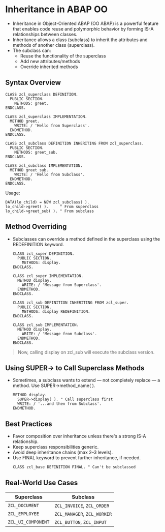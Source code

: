 # Inheritance in ABAP OO
- Inheritance in Object-Oriented ABAP (OO ABAP) is a powerful feature that enables code reuse and polymorphic behavior by forming IS-A relationships between classes.
- Inheritance allows a class (subclass) to inherit the attributes and methods of another class (superclass).
- The subclass can:
  - Reuse the functionality of the superclass
  - Add new attributes/methods
  - Override inherited methods

## Syntax Overview
```abap
CLASS zcl_superclass DEFINITION.
  PUBLIC SECTION.
    METHODS: greet.
ENDCLASS.

CLASS zcl_superclass IMPLEMENTATION.
  METHOD greet.
    WRITE: / 'Hello from Superclass'.
  ENDMETHOD.
ENDCLASS.

CLASS zcl_subclass DEFINITION INHERITING FROM zcl_superclass.
  PUBLIC SECTION.
    METHODS: greet_sub.
ENDCLASS.

CLASS zcl_subclass IMPLEMENTATION.
  METHOD greet_sub.
    WRITE: / 'Hello from Subclass'.
  ENDMETHOD.
ENDCLASS.
```

Usage:
```abap
DATA(lo_child) = NEW zcl_subclass( ).
lo_child->greet( ).     " From superclass
lo_child->greet_sub( ). " From subclass
```

## Method Overriding
- Subclasses can override a method defined in the superclass using the REDEFINITION keyword.
  ```abap
  CLASS zcl_super DEFINITION.
    PUBLIC SECTION.
      METHODS: display.
  ENDCLASS.
  
  CLASS zcl_super IMPLEMENTATION.
    METHOD display.
      WRITE: / 'Message from Superclass'.
    ENDMETHOD.
  ENDCLASS.
  
  CLASS zcl_sub DEFINITION INHERITING FROM zcl_super.
    PUBLIC SECTION.
      METHODS: display REDEFINITION.
  ENDCLASS.
  
  CLASS zcl_sub IMPLEMENTATION.
    METHOD display.
      WRITE: / 'Message from Subclass'.
    ENDMETHOD.
  ENDCLASS.
  ```

> Now, calling display on zcl_sub will execute the subclass version.

## Using SUPER-> to Call Superclass Methods
- Sometimes, a subclass wants to extend — not completely replace — a method. Use SUPER->method_name( ).
  ```abap
  METHOD display.
    SUPER->display( ). " Call superclass first
    WRITE: / '...and then from Subclass'.
  ENDMETHOD.
  ```

## Best Practices
- Favor composition over inheritance unless there's a strong IS-A relationship.
- Keep superclass responsibilities generic.
- Avoid deep inheritance chains (max 2–3 levels).
- Use FINAL keyword to prevent further inheritance, if needed.
  ```abap
  CLASS zcl_base DEFINITION FINAL. " Can't be subclassed
  ```

## Real-World Use Cases
| Superclass         | Subclass                    |
| ------------------ | --------------------------- |
| `ZCL_DOCUMENT`     | `ZCL_INVOICE`, `ZCL_ORDER`  |
| `ZCL_EMPLOYEE`     | `ZCL_MANAGER`, `ZCL_WORKER` |
| `ZCL_UI_COMPONENT` | `ZCL_BUTTON`, `ZCL_INPUT`   |
